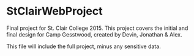 # StClairWebProject
Final project for St. Clair College 2015. This project covers the initial and final design for Camp Gesstwood, created by Devin, Jonathan & Alex.

This file will include the full project, minus any sensitive data.

